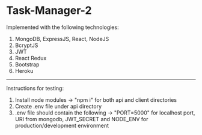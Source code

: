 # Task-Manager-2

Implemented with the following technologies:

1. MongoDB, ExpressJS, React, NodeJS
2. BcryptJS
3. JWT 
4. React Redux 
5. Bootstrap
6. Heroku

---------------------------------------------------

Instructions for testing:

1. Install node modules -> "npm i" for both api and client directories
2. Create .env file under api directory
3. .env file should contain the following -> "PORT=5000" for localhost port, URI from mongodb, JWT_SECRET and NODE_ENV for production/development environment
